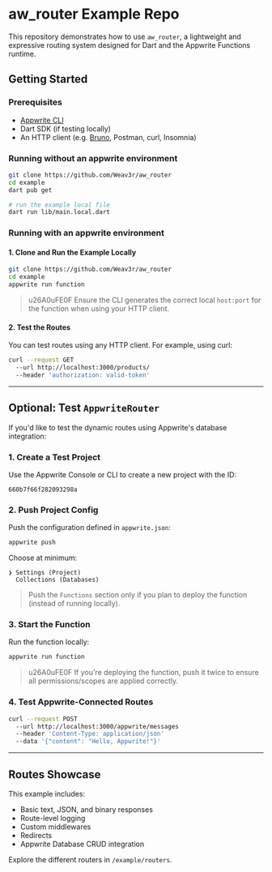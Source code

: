 # aw_router Example Repo

This repository demonstrates how to use `aw_router`, a lightweight and expressive routing system designed for Dart and the Appwrite Functions runtime.

## Getting Started

### Prerequisites

- [Appwrite CLI](https://appwrite.io/docs/command-line)
- Dart SDK (if testing locally)
- An HTTP client (e.g. [Bruno](https://usebruno.com/), Postman, curl, Insomnia)

### Running without an appwrite environment

```bash
git clone https://github.com/Weav3r/aw_router
cd example
dart pub get

# run the example local file
dart run lib/main.local.dart
```



### Running with an appwrite environment

#### 1. Clone and Run the Example Locally

```bash
git clone https://github.com/Weav3r/aw_router
cd example
appwrite run function
```

> u26A0uFE0F Ensure the CLI generates the correct local `host:port` for the function when using your HTTP client.

#### 2. Test the Routes

You can test routes using any HTTP client. For example, using curl:

```bash
curl --request GET
  --url http://localhost:3000/products/
  --header 'authorization: valid-token'
```

---

## Optional: Test `AppwriteRouter`

If you'd like to test the dynamic routes using Appwrite's database integration:

### 1. Create a Test Project

Use the Appwrite Console or CLI to create a new project with the ID:

```text
660b7f66f282093298a
```

### 2. Push Project Config

Push the configuration defined in `appwrite.json`:

```bash
appwrite push
```

Choose at minimum:

```text
❯ Settings (Project)
  Collections (Databases)
```

> Push the `Functions` section only if you plan to deploy the function (instead of running locally).

### 3. Start the Function

Run the function locally:

```bash
appwrite run function
```

> u26A0uFE0F If you're deploying the function, push it twice to ensure all permissions/scopes are applied correctly.

### 4. Test Appwrite-Connected Routes

```bash
curl --request POST
  --url http://localhost:3000/appwrite/messages
  --header 'Content-Type: application/json'
  --data '{"content": "Hello, Appwrite!"}'
```

---

## Routes Showcase

This example includes:

- Basic text, JSON, and binary responses
- Route-level logging
- Custom middlewares
- Redirects
- Appwrite Database CRUD integration

Explore the different routers in `/example/routers`.
